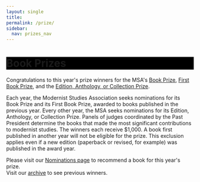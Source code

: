 ```yaml
---
layout: single
title:
permalink: /prize/
sidebar:
  nav: prizes_nav
---
```

 
<div id="main-banner">
	<div class="page__hero--overlay"
  style="background-color: #000; background-image: linear-gradient(rgba(0, 0, 0, 0.5), rgba(0, 0, 0, 0.5)), url(/msa/assets/book_prize1.jpg);">
		<div class="wrapper">
		  <h1 id="page-title" class="page__title" itemprop="headline">       
			  Book Prizes    
		  </h1> 
		</div>
	</div>
</div>

<!--
<div id="main-banner">
	<img src="/assets/book_prize1.jpg" width="150"/>
	<img src="/assets/book_prize4.jpg" width="150"/>
	<img src="/assets/book_prize5.jpg" width="150"/>
</div>

Each year, the Modernist Studies Association seeks nominations for its Book Prize and its First Book Prize, awarded to books published in the previous year. The MSA seeks nominations for its Translation Prize and Edition, Anthology, or Collection Prize on alternating years. Panels of judges coordinated by the Past President determine the books that made the most significant contributions to modernist studies. The winners each receive $1,000. A book first published in another year will not be eligible for the prize. This exclusion applies even if a new edition (paperback or revised, for example) was published in the award year. Please visit our Nominations page to recommend a book for this year's prize (self-nominations are welcome) or visit our archive to see previous winners.


<h1>Book Prizes</h1>
-->

  <!-- #BeginEditable "content" -->
<p>Congratulations to this year's prize winners for the MSA's <a
		href="/msa/prizes/shortlist/">Book Prize</a>, <a
		href="/msa/prizes/first-book/">First Book Prize</a>, and the <a
		href="/msa/prizes/collection/">Edition, Anthology, or Collection
		Prize</a>.</p>
<p>Each year, the Modernist Studies Association seeks nominations for
	its Book Prize and its First Book Prize, awarded to books published
	in the previous year. Every other year, the MSA seeks nominations
	for its Edition, Anthology, or Collection Prize. Panels of judges
	coordinated by the Past President determine the books that made the
	most significant contributions to modernist studies. The winners
	each receive $1,000. A book first published in another year will not
	be eligible for the prize. This exclusion applies even if a new
	edition (paperback or revised, for example) was published in the
	award year.</p>
<p>Please visit our <a href="/msa/prizes/nominations">Nominations page</a>
	to recommend a book for this year's prize.<br /> Visit our <a
		href="/msa/prizes/previous-winners">archive</a> to see previous
	winners.</p>
<!-- #EndEditable -->


<!-- end main -->
